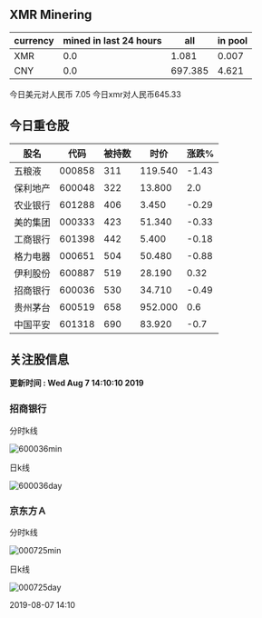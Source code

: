 ## XMR Minering

|currency|mined in last 24 hours|all|in pool|
|---|---|---|---|
|XMR|0.0|1.081|0.007|
|CNY|0.0|697.385|4.621|

今日美元对人民币 7.05	今日xmr对人民币645.33


## 今日重仓股 

|股名|代码|被持数|时价|涨跌%|
|---|---|---|---|---|
|五粮液|000858|311|119.540|-1.43|
|保利地产|600048|322|13.800|2.0|
|农业银行|601288|406|3.450|-0.29|
|美的集团|000333|423|51.340|-0.33|
|工商银行|601398|442|5.400|-0.18|
|格力电器|000651|504|50.480|-0.88|
|伊利股份|600887|519|28.190|0.32|
|招商银行|600036|530|34.710|-0.49|
|贵州茅台|600519|658|952.000|0.6|
|中国平安|601318|690|83.920|-0.7|

## 关注股信息
**更新时间 : Wed Aug  7 14:10:10 2019**
### 招商银行 
分时k线

![600036min](http://image.sinajs.cn/newchart/min/n/sh600036.gif)

日k线

![600036day](http://image.sinajs.cn/newchart/daily/n/sh600036.gif)

### 京东方Ａ 
分时k线

![000725min](http://image.sinajs.cn/newchart/min/n/sz000725.gif)

日k线

![000725day](http://image.sinajs.cn/newchart/daily/n/sz000725.gif)

2019-08-07 14:10